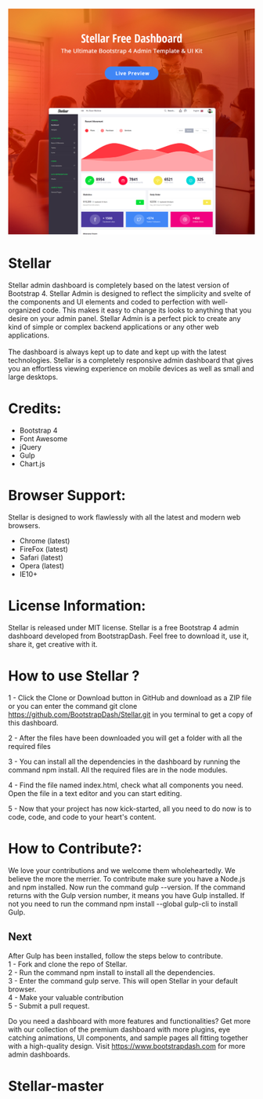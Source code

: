 <a href="http://www.bootstrapdash.com/demo/stellar-admin-free/jquery/" target="_blank"><img src="screenshot.jpg"></a>

<h1>Stellar</h1>
Stellar admin dashboard is completely based on the latest version of Bootstrap 4. Stellar Admin is designed to reflect the simplicity and svelte of the components and UI elements and coded to perfection with well-organized code. This makes it easy to change its looks to anything that you desire on your admin panel. Stellar Admin is a perfect pick to create any kind of simple or complex backend applications or any other web applications.
<br><br>
The dashboard is always kept up to date and kept up with the latest technologies. Stellar is a completely responsive admin dashboard that gives you an effortless viewing experience on mobile devices as well as small and large desktops.


<h1>Credits:</h1>

- Bootstrap 4
- Font Awesome
- jQuery
- Gulp
- Chart.js

<h1>Browser Support:</h1>

Stellar is designed to work flawlessly with all the latest and modern web browsers.

- Chrome (latest)
- FireFox (latest)
- Safari (latest)
- Opera (latest)
- IE10+  

<h1>License Information:</h1>


Stellar is released under MIT license. Stellar is a free Bootstrap 4 admin dashboard developed from BootstrapDash. Feel free to download it, use it, share it, get creative with it.

<h1>How to use Stellar ?</h1>


1 - Click the Clone or Download button in GitHub and download as a ZIP file or you can enter the command git clone https://github.com/BootstrapDash/Stellar.git in you terminal to get a copy of this dashboard.

2 - After the files have been downloaded you will get a folder with all the required files

3 - You can install all the dependencies in the dashboard by running the command npm install. All the required files are in the node modules.

4 - Find the file named index.html, check what all components you need. Open the file in a text editor and you can start editing.

5 - Now that your project has now kick-started, all you need to do now is to code, code, and code to your heart's content.

<h1>How to Contribute?:</h1>


We love your contributions and we welcome them wholeheartedly. We believe the more the merrier.
To contribute make sure you have a Node.js and npm installed. Now run the command gulp --version. If the command returns with the Gulp version number, it means you have Gulp installed. If not you need to run the command npm install --global gulp-cli to install Gulp.

<h2>Next</h2>

After Gulp has been installed, follow the steps below to contribute.
  <br>
	1 - Fork and clone the repo of Stellar.
  <br>
	2 - Run the command npm install to install all the dependencies.
  <br>
	3 - Enter the command gulp serve. This will open Stellar in your default browser.
  <br>
	4 - Make your valuable contribution
  <br>
	5 - Submit a pull request.


Do you need a dashboard with more features and functionalities? Get more with our collection of the premium dashboard with more plugins, eye catching animations, UI components, and sample pages all fitting together with a high-quality design.
Visit
  <a href="https://www.bootstrapdash.com" target="_blank">https://www.bootstrapdash.com</a> for more admin dashboards.
# Stellar-master
